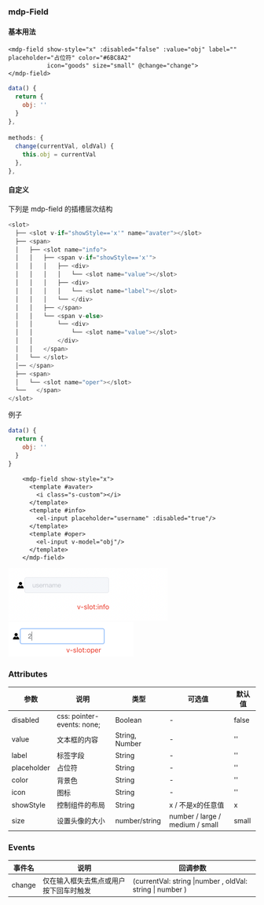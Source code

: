 ### mdp-Field

#### 基本用法

```vue
<mdp-field show-style="x" :disabled="false" :value="obj" label="" placeholder="占位符" color="#6BC8A2"
           icon="goods" size="small" @change="change">
</mdp-field>
```

```js
data() {
  return {
    obj: ''
  }
},

methods: {
  change(currentVal, oldVal) {
    this.obj = currentVal
  },
},
```



#### 自定义

下列是 mdp-field 的插槽层次结构

```js
<slot>
  ├── <slot v-if="showStyle=='x'" name="avater"></slot>
  ├── <span>
  │   ├── <slot name="info">
  │   │   ├── <span v-if="showStyle=='x'">
  │   │   │   ├── <div>
  │   │   │   │   └── <slot name="value"></slot>
  │   │   │   ├── <div>
  │   │   │   │   └── <slot name="label"></slot>
  │   │   │   └── </div>
  │   │   ├── </span>
  │   │   └── <span v-else>
  │   │       └── <div>
  │   │           └── <slot name="value"></slot>
  │   │       </div>
  │   │   </span>
  │   └── </slot>
  │── </span>
  ├── <span>
  │   └── <slot name="oper"></slot>
  └──	</span>
</slot>
```

例子

```js
data() {
  return {
    obj: ''
  }
}
```

```vue
    <mdp-field show-style="x">
      <template #avater>
        <i class="s-custom"></i>
      </template>
      <template #info>
        <el-input placeholder="username" :disabled="true"/>
      </template>
      <template #oper>
        <el-input v-model="obj"/>
      </template>
    </mdp-field>
```

<img  src="../../../../docs/images/ui-components/mdp-field/image-20240111190935618.png" alt="image-20240111190935618" style="zoom:50%;"/>
<img  src="../../../../docs/images/ui-components/mdp-field/image-20240111191052830.png" alt="image-20240111191052830" style="zoom:50%;" />



### Attributes

| 参数        | 说明                       | 类型           | 可选值                          | 默认值 |
| ----------- | -------------------------- | -------------- | ------------------------------- | ------ |
| disabled    | css: pointer-events: none; | Boolean        | -                               | false  |
| value       | 文本框的内容               | String, Number | -                               | ''     |
| label       | 标签字段                   | String         | -                               | ''     |
| placeholder | 占位符                     | String         | -                               | ''     |
| color       | 背景色                     | String         | -                               | ''     |
| icon        | 图标                       | String         | -                               | ''     |
| showStyle   | 控制组件的布局             | String         | x / 不是x的任意值               | x      |
| size        | 设置头像的大小             | number/string  | number / large / medium / small | small  |

### Events

| 事件名 | 说明                                   | 回调参数                                                  |
| ------ | -------------------------------------- | --------------------------------------------------------- |
| change | 仅在输入框失去焦点或用户按下回车时触发 | (currentVal: string \|number , oldVal: string \| number ) |

